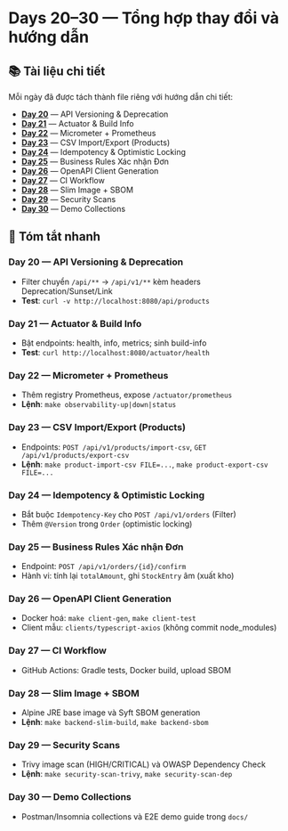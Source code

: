# Days 20–30 — Tổng hợp thay đổi và hướng dẫn

## 📚 Tài liệu chi tiết
Mỗi ngày đã được tách thành file riêng với hướng dẫn chi tiết:

- **[Day 20](README_day20.md)** — API Versioning & Deprecation
- **[Day 21](README_day21.md)** — Actuator & Build Info  
- **[Day 22](README_day22.md)** — Micrometer + Prometheus
- **[Day 23](README_day23.md)** — CSV Import/Export (Products)
- **[Day 24](README_day24.md)** — Idempotency & Optimistic Locking
- **[Day 25](README_day25.md)** — Business Rules Xác nhận Đơn
- **[Day 26](README_day26.md)** — OpenAPI Client Generation
- **[Day 27](README_day27.md)** — CI Workflow
- **[Day 28](README_day28.md)** — Slim Image + SBOM
- **[Day 29](README_day29.md)** — Security Scans
- **[Day 30](README_day30.md)** — Demo Collections

## 🚀 Tóm tắt nhanh

### Day 20 — API Versioning & Deprecation
- Filter chuyển `/api/**` → `/api/v1/**` kèm headers Deprecation/Sunset/Link
- **Test**: `curl -v http://localhost:8080/api/products`

### Day 21 — Actuator & Build Info
- Bật endpoints: health, info, metrics; sinh build-info
- **Test**: `curl http://localhost:8080/actuator/health`

### Day 22 — Micrometer + Prometheus
- Thêm registry Prometheus, expose `/actuator/prometheus`
- **Lệnh**: `make observability-up|down|status`

### Day 23 — CSV Import/Export (Products)
- Endpoints: `POST /api/v1/products/import-csv`, `GET /api/v1/products/export-csv`
- **Lệnh**: `make product-import-csv FILE=...`, `make product-export-csv FILE=...`

### Day 24 — Idempotency & Optimistic Locking
- Bắt buộc `Idempotency-Key` cho `POST /api/v1/orders` (Filter)
- Thêm `@Version` trong `Order` (optimistic locking)

### Day 25 — Business Rules Xác nhận Đơn
- Endpoint: `POST /api/v1/orders/{id}/confirm`
- Hành vi: tính lại `totalAmount`, ghi `StockEntry` âm (xuất kho)

### Day 26 — OpenAPI Client Generation
- Docker hoá: `make client-gen`, `make client-test`
- Client mẫu: `clients/typescript-axios` (không commit node_modules)

### Day 27 — CI Workflow
- GitHub Actions: Gradle tests, Docker build, upload SBOM

### Day 28 — Slim Image + SBOM
- Alpine JRE base image và Syft SBOM generation
- **Lệnh**: `make backend-slim-build`, `make backend-sbom`

### Day 29 — Security Scans
- Trivy image scan (HIGH/CRITICAL) và OWASP Dependency Check
- **Lệnh**: `make security-scan-trivy`, `make security-scan-dep`

### Day 30 — Demo Collections
- Postman/Insomnia collections và E2E demo guide trong `docs/`
